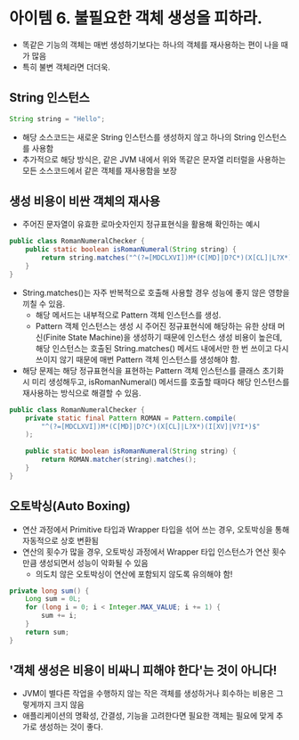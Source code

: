 # 아이템 6. 불필요한 객체 생성을 피하라.

- 똑같은 기능의 객체는 매번 생성하기보다는 하나의 객체를 재사용하는 편이 나을 때가 많음
- 특히 불변 객체라면 더더욱.

## String 인스턴스

```java
String string = "Hello";
```

- 해당 소스코드는 새로운 String 인스턴스를 생성하지 않고 하나의 String 인스턴스를 사용함
- 추가적으로 해당 방식은, 같은 JVM 내에서 위와 똑같은 문자열 리터럴을 사용하는 모든 소스코드에서 같은 객체를 재사용함을 보장

## 생성 비용이 비싼 객체의 재사용

- 주어진 문자열이 유효한 로마숫자인지 정규표현식을 활용해 확인하는 예시

```java
public class RomanNumeralChecker {
    public static boolean isRomanNumeral(String string) {
        return string.matches("^(?=[MDCLXVI])M*(C[MD]|D?C*)(X[CL]|L?X*)(I[XV]|V?I*)$");
    }
}
```

- String.matches()는 자주 반복적으로 호출해 사용할 경우 성능에 좋지 않은 영향을 끼칠 수 있음.
  - 해당 메서드는 내부적으로 Pattern 객체 인스턴스를 생성.
  - Pattern 객체 인스턴스는 생성 시 주어진 정규표현식에 해당하는 유한 상태 머신(Finite State Machine)을 생성하기 때문에 인스턴스 생성 비용이 높은데, 해당 인스턴스는 호출된 String.matches() 메서드 내에서만 한 번 쓰이고 다시 쓰이지 않기 때문에 매번 Pattern 객체 인스턴스를 생성해야 함.
- 해당 문제는 해당 정규표현식을 표현하는 Pattern 객체 인스턴스를 클래스 초기화 시 미리 생성해두고, isRomanNumeral() 메서드를 호출할 때마다 해당 인스턴스를 재사용하는 방식으로 해결할 수 있음.

```java
public class RomanNumeralChecker {
    private static final Pattern ROMAN = Pattern.compile(
        "^(?=[MDCLXVI])M*(C[MD]|D?C*)(X[CL]|L?X*)(I[XV]|V?I*)$"
    );
    
    public static boolean isRomanNumeral(String string) {
        return ROMAN.matcher(string).matches();
    }
}
```

## 오토박싱(Auto Boxing)

- 연산 과정에서 Primitive 타입과 Wrapper 타입을 섞어 쓰는 경우, 오토박싱을 통해 자동적으로 상호 변환됨
- 연산의 횟수가 많을 경우, 오토박싱 과정에서 Wrapper 타입 인스턴스가 연산 횟수만큼 생성되면서 성능이 악화될 수 있음
  - 의도치 않은 오토박싱이 연산에 포함되지 않도록 유의해야 함!

```java
private long sum() {
    Long sum = 0L;
    for (long i = 0; i < Integer.MAX_VALUE; i += 1) {
        sum += i;
    }
    return sum;
}
```

## '객체 생성은 비용이 비싸니 피해야 한다'는 것이 아니다!

- JVM이 별다른 작업을 수행하지 않는 작은 객체를 생성하거나 회수하는 비용은 그렇게까지 크지 않음
- 애플리케이션의 명확성, 간결성, 기능을 고려한다면 필요한 객체는 필요에 맞게 추가로 생성하는 것이 좋다.
